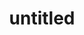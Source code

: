 ---
layout: document
published: true
permalink: /writing/articles/bodhisattva-fractal-world_artist-statement.html
category: Exhibition

type: document
role: artist
with: none
title: untitled
sub_title: none

exhibitions:
	- venue: "Cedar Creek Gallery, Durham, NC"
	- date: 2000

description: none

display_data:
    - {k: title, v: Title}
    - {k: editions.publisher, v: Publisher}
    - {k: editions.date, v: Publication Date}
  
---